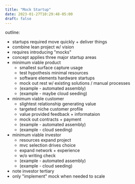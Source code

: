 ```yaml
---
title: "Mock Startup"
date: 2023-01-27T10:29:48-05:00
draft: false
---
```


outline:
- startups required move quickly + deliver things
- combine lean project w/ vision
- requires introducing "mocks"
- concept applies three major startup areas
- minimum viable product
    - smallest surface capture usage
    - test hypothesis minimal resources
    - software elements hardware startups
    - mock out rest w/ existing solutions / manual processes
    - (example - automated assembly)
    - (example - maybe cloud seeding)
- minimum viable customer
    - slightest relationship generating value
    - targeted niche customer profile
    - value provided feedback + informataion
    - mock out contracts + payment
    - (example - automated assembly)
    - (example - cloud seeding)
- minimum viable investor
    - resources expand project
    - mvc selection drives choice
    - expand network + experience
    - w/o writing check
    - (example - automated assembly)
    - (example - cloud seeding)
- note investor tertiary
- only "implement" mock when needed to scale
